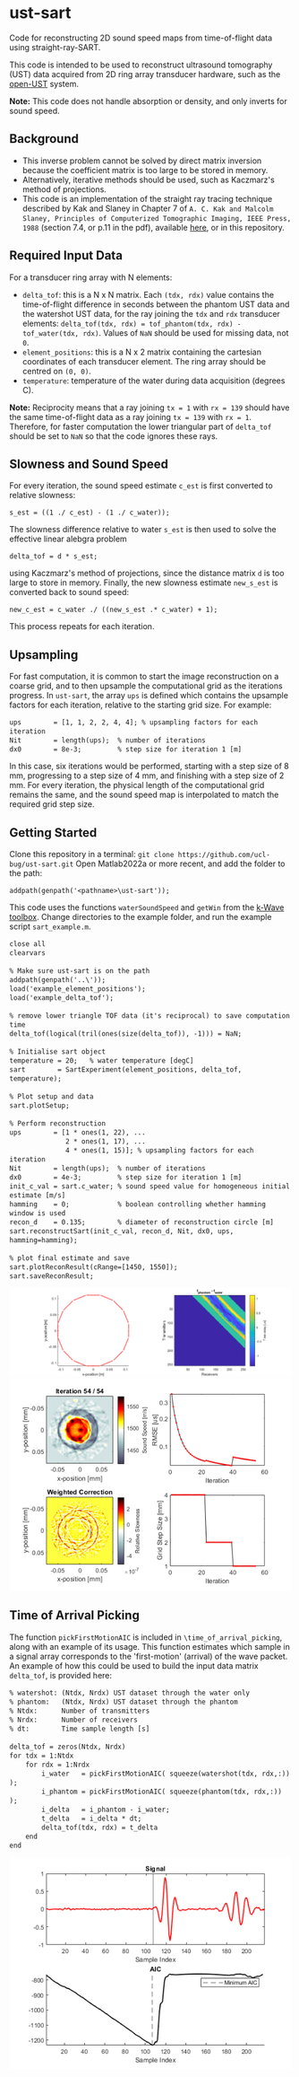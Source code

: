# ust-sart
Code for reconstructing 2D sound speed maps from time-of-flight data using straight-ray-SART.

This code is intended to be used to reconstruct ultrasound tomography (UST) data acquired from 2D ring array transducer hardware, such as the [open-UST](https://github.com/morganjroberts/open-UST) system.

**Note:** This code does not handle absorption or density, and only inverts for sound speed.

## Background

- This inverse problem cannot be solved by direct matrix inversion because the coefficient matrix is too large to be stored in memory.
- Alternatively, iterative methods should be used, such as Kaczmarz's method of projections.
- This code is an implementation of the straight ray tracing technique described by Kak and Slaney in Chapter 7 of `A. C. Kak and Malcolm Slaney, Principles of Computerized Tomographic Imaging, IEEE Press, 1988` (section 7.4, or p.11 in the pdf), available [here](https://www.slaney.org/pct/pct-toc.html), or in this repository.

## Required Input Data
For a transducer ring array with N elements:

- `delta_tof`: this is a N x N matrix. Each `(tdx, rdx)` value contains the time-of-flight difference in seconds between the phantom UST data and the watershot UST data, for the ray joining the `tdx` and `rdx` transducer elements: `delta_tof(tdx, rdx) = tof_phantom(tdx, rdx) - tof_water(tdx, rdx)`. Values of `NaN` should be used for missing data, not `0`.
- `element_positions`: this is a N x 2 matrix containing the cartesian coordinates of each transducer element. The ring array should be centred on `(0, 0)`.
- `temperature`: temperature of the water during data acquisition (degrees C).

**Note:** Reciprocity means that a ray joining `tx = 1` with `rx = 139` should have the same time-of-flight data as a ray joining `tx = 139` with `rx = 1`. Therefore, for faster computation the lower triangular part of `delta_tof` should be set to `NaN` so that the code ignores these rays.

## Slowness and Sound Speed
For every iteration, the sound speed estimate `c_est` is first converted to relative slowness:
```
s_est = ((1 ./ c_est) - (1 ./ c_water));
```
The slowness difference relative to water `s_est` is then used to solve the effective linear alebgra problem 
```
delta_tof = d * s_est;
```
using Kaczmarz's method of projections, since the distance matrix `d` is too large to store in memory.
Finally, the new slowness estimate `new_s_est` is converted back to sound speed:
```
new_c_est = c_water ./ ((new_s_est .* c_water) + 1);
```
This process repeats for each iteration.

## Upsampling

For fast computation, it is common to start the image reconstruction on a coarse grid, and to then upsample the computational grid as the iterations progress. In `ust-sart`, the array `ups` is defined which contains the upsample factors for each iteration, relative to the starting grid size. For example:
```
ups        = [1, 1, 2, 2, 4, 4]; % upsampling factors for each iteration
Nit        = length(ups);  % number of iterations
dx0        = 8e-3;         % step size for iteration 1 [m]
``` 
In this case, six iterations would be performed, starting with a step size of 8 mm, progressing to a step size of 4 mm, and finishing with a step size of 2 mm. For every iteration, the physical length of the computational grid remains the same, and the sound speed map is interpolated to match the required grid step size.

## Getting Started

Clone this repository in a terminal: `git clone https://github.com/ucl-bug/ust-sart.git`
Open Matlab2022a or more recent, and add the folder to the path:
```
addpath(genpath('<pathname>\ust-sart'));
```
This code uses the functions `waterSoundSpeed` and `getWin` from the [k-Wave toolbox](https://github.com/ucl-bug/k-wave).
Change directories to the example folder, and run the example script `sart_example.m`.

```
close all
clearvars

% Make sure ust-sart is on the path
addpath(genpath('..\')); 
load('example_element_positions');
load('example_delta_tof');

% remove lower triangle TOF data (it's reciprocal) to save computation time
delta_tof(logical(tril(ones(size(delta_tof)), -1))) = NaN;

% Initialise sart object
temperature = 20;   % water temperature [degC]
sart        = SartExperiment(element_positions, delta_tof, temperature);

% Plot setup and data
sart.plotSetup;

% Perform reconstruction
ups        = [1 * ones(1, 22), ...
              2 * ones(1, 17), ...
              4 * ones(1, 15)]; % upsampling factors for each iteration
Nit        = length(ups);  % number of iterations
dx0        = 4e-3;         % step size for iteration 1 [m]
init_c_val = sart.c_water; % sound speed value for homogeneous initial estimate [m/s]
hamming    = 0;            % boolean controlling whether hamming window is used
recon_d    = 0.135;        % diameter of reconstruction circle [m]
sart.reconstructSart(init_c_val, recon_d, Nit, dx0, ups, hamming=hamming);

% plot final estimate and save
sart.plotReconResult(cRange=[1450, 1550]);
sart.saveReconResult;
```
![setup_example](https://github.com/ucl-bug/ust-sart/blob/main/setup_example.png)
![recon_example](https://github.com/ucl-bug/ust-sart/blob/main/recon_example.png)


## Time of Arrival Picking

The function `pickFirstMotionAIC` is included in `\time_of_arrival_picking`, along with an example of its usage. This function estimates which sample in a signal array corresponds to the 'first-motion' (arrival) of the wave packet. An example of how this could be used to build the input data matrix `delta_tof`, is provided here:

```
% watershot: (Ntdx, Nrdx) UST dataset through the water only
% phantom:   (Ntdx, Nrdx) UST dataset through the phantom
% Ntdx:      Number of transmitters
% Nrdx:      Number of receivers
% dt:        Time sample length [s]

delta_tof = zeros(Ntdx, Nrdx)
for tdx = 1:Ntdx
    for rdx = 1:Nrdx
        i_water   = pickFirstMotionAIC( squeeze(watershot(tdx, rdx,:)) );
        i_phantom = pickFirstMotionAIC( squeeze(phantom(tdx, rdx,:))   );
        i_delta   = i_phantom - i_water;
        t_delta   = i_delta * dt;
        delta_tof(tdx, rdx) = t_delta
    end
end
```

![tof_pick_example](https://github.com/ucl-bug/ust-sart/blob/main/tof_pick_example.png)